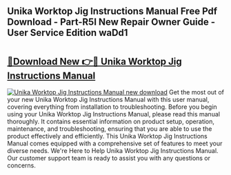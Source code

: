 ## Unika Worktop Jig Instructions Manual Free Pdf Download - Part-R5I New Repair Owner Guide - User Service Edition waDd1

# <h2><a href="http://bc99040.oget.top/?id=Unika+Worktop+Jig+Instructions+Manual">🔗Download New 👉🔴 Unika Worktop Jig Instructions Manual</a></h2>

[![Unika Worktop Jig Instructions Manual new download](https://i.imgur.com/5g1atiW.png)](http://bc99040.oget.top/?id=Unika+Worktop+Jig+Instructions+Manual)
Get the most out of your new Unika Worktop Jig Instructions Manual with this user manual, covering everything from installation to troubleshooting. Before you begin using your Unika Worktop Jig Instructions Manual, please read this manual thoroughly. It contains essential information on product setup, operation, maintenance, and troubleshooting, ensuring that you are able to use the product effectively and efficiently. This Unika Worktop Jig Instructions Manual comes equipped with a comprehensive set of features to meet your diverse needs. We're Here to Help Unika Worktop Jig Instructions Manual. Our customer support team is ready to assist you with any questions or concerns.
